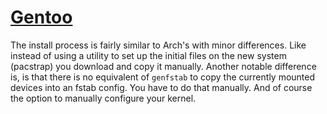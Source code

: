# [Gentoo](https://wiki.gentoo.org/)

The install process is fairly similar to Arch's with minor differences. Like
instead of using a utility to set up the initial files on the new system
(pacstrap) you download and copy it manually. Another notable difference is, is
that there is no equivalent of `genfstab` to copy the currently mounted
devices into an fstab config. You have to do that manually. And of course the
option to manually configure your kernel.
